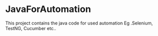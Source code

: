 # JavaForAutomation
This project contains the java code for used automation Eg .Selenium, TestNG, Cucumber etc..
